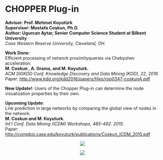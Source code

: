 # CHOPPER Plug-in

**Advisor: Prof. Mehmet Koyutürk** <br />
**Supervisor: Mustafa Coşkun, Ph.D.** <br />
**Author: Ugurcan Aytar, Senior Computer Science Student at Bilkent University** <br />
*Case Western Reserve University, Cleveland, OH.* <br />

**Work Done:** <br />
Efficient processing of network proximityqueries via Chebyshev acceleration. <br />
**M. Coskun , A. Grama, and M. Koyuturk.** <br /> 
*ACM SIGKDD Conf. Knowledge Discovery and Data Mining (KDD), 22, 2016* <br />
Paper: http://www.kdd.org/kdd2016/papers/files/rpp0347-coskunA.pdf <br />

**New Update!**: Users of the Chopper Plug-in can determine the node visualization properties by their own. <br />

**Upcoming Update**: <br /> 
Link prediction in large networks by comparing the global view of nodes in the network. <br/>
**M. Coskun and M. Koyuturk.** <br />
*Int’l Conf. Data Mining (ICDM) Workshops, 485–492. 2015.* <br />
Paper: http://compbio.case.edu/koyuturk/publications/Coskun_ICDM_2015.pdf <br />
<p align="center">
  <img src="https://github.com/ugurcanaytar/CWRU_Chopper_Cytoscape/blob/master/CWRU_Chopper_Cytoscape/Example_Datasets/Enron-Email/ParameterResult.png""/>
</p>

<p align="center">
  <img src="https://github.com/ugurcanaytar/CWRU_Chopper_Cytoscape/blob/master/CWRU_Chopper_Cytoscape/Example_Datasets/Enron-Email/Parameter.png""/>
</p>



